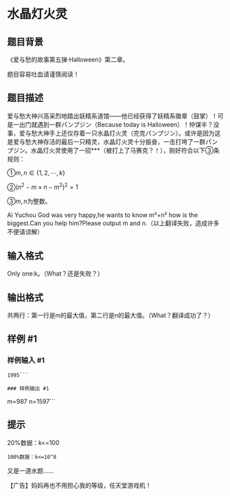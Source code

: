 # 水晶灯火灵

## 题目背景

《爱与愁的故事第五弹·Halloween》第二章。

题目容易吐血请谨慎阅读！


## 题目描述

爱与愁大神兴高采烈地踏出妖精系道馆——他已经获得了妖精系徽章（鼓掌）！可是一出门就遇到一群パンプジン（Because today is Halloween）！仲谋半？没事，爱与愁大神手上还仅存着一只水晶灯火灵（完克パンプジン）。或许是因为这是爱与愁大神存活的最后一只精灵，水晶灯火灵十分振奋，一击打垮了一群パンプジン。水晶灯火灵使用了一招***（被打上了马赛克？！），刚好符合以下③条规则：

①$m,n \in \{1,2,\cdots ,k\}$

②$(n^2-m\times n-m^2)^2=1$

③$m,n$为整数。

Ai Yuchou God was very happy,he wants to know m²+n² how is the biggest.Can you help him?Please output m and n.（以上翻译失败，造成许多不便请谅解）


## 输入格式

Only one:k。（What？还是失败？）


## 输出格式

共两行：第一行是m的最大值，第二行是n的最大值。（What？翻译成功了？）


## 样例 #1

### 样例输入 #1
```
1995```

### 样例输出 #1

```
m=987
n=1597```

## 提示

20%数据：k<=100

    100%数据：k<=10^8

又是一道水题……

【广告】妈妈再也不用担心我的等级，任天堂游戏机！

